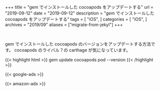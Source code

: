 +++
title =  "gem でインストールした cocoapods をアップデートする"
url = "2019-09-12"
date = "2019-09-12"
description = "gem でインストールした cocoapods をアップデートする"
tags = [
    "iOS",
]
categories = [
    "iOS",
]
archives = "2019/09"
aliases = ["migrate-from-jekyl"]
+++

<br>

gem でインストールした cocoapods のバージョンをアップデートする方法です。
cocoapods のライバル？の carthage が気になっています。

{{< highlight html >}}
gem update cocoapods
pod --version
{{< /highlight >}}

<!-- Google Ads -->
{{< google-ads >}}

<!-- Amazon Ads -->
{{< amazon-ads >}}

